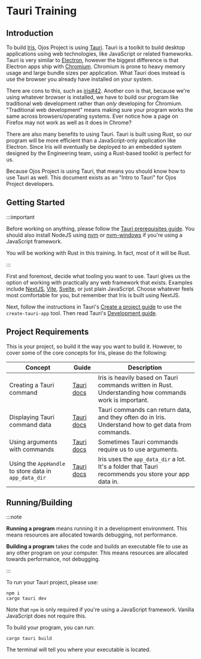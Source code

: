 # Tauri Training

## Introduction

To build [Iris](https://github.com/ojosproject/iris/), Ojos Project is using
[Tauri](https://tauri.app/). Tauri is a toolkit to build desktop applications
using web technologies, like JavaScript or related frameworks. Tauri is
very similar to [Electron](https://www.electronjs.org/), however the biggest
difference is that Electron apps ship with
[Chromium](https://www.chromium.org/Home/). Chromium is prone to heavy memory
usage and large bundle sizes per application. What Tauri does instead is use the
browser you already have installed on your system.

There are cons to this, such as
[iris#42](https://github.com/ojosproject/iris/issues/42). Another con is that,
because we're using whatever browser is installed, we have to build our program
like traditional web development rather than _only_ developing for Chromium.
"Traditional web development" means making sure your program works the same
across browsers/operating systems. Ever notice how a page on Firefox may not
work as well as it does in Chrome?

There are also many benefits to using Tauri. Tauri is built using Rust, so our
program will be more efficient than a JavaScript-only application like Electron.
Since Iris will eventually be deployed to an embedded system designed by the
Engineering team, using a Rust-based toolkit is perfect for us.

Because Ojos Project is using Tauri, that means you should know how to
use Tauri as well. This document exists as an "Intro to Tauri" for Ojos Project
developers.

## Getting Started

:::important

Before working on anything, please follow the
[Tauri prerequisites guide](https://tauri.app/start/prerequisites/). You should
also install NodeJS using [nvm](https://github.com/nvm-sh/nvm) or
[nvm-windows](https://github.com/coreybutler/nvm-windows) if you're using a
JavaScript framework.

You will be working with Rust in this training. In fact, most of it will be
Rust.

:::

First and foremost, decide what tooling you want to use. Tauri gives us the
option of working with practically any web framework that exists. Examples
include [NextJS](https://nextjs.org/), [Vite](https://vite.dev/),
[Svelte](https://svelte.dev/), or just plain JavaScript. Choose whatever
feels most comfortable for you, but remember that Iris is built using NextJS.

Next, follow the instructions in Tauri's
[Create a project guide](https://tauri.app/start/create-project/) to use the
`create-tauri-app` tool. Then read Tauri's
[Development guide](https://tauri.app/develop/).

## Project Requirements

This is your project, so build it the way you want to build it. However, to
cover some of the core concepts for Iris, please do the following:

| Concept                                               | Guide                                                                                    | Description                                                                                            |
| ----------------------------------------------------- | ---------------------------------------------------------------------------------------- | ------------------------------------------------------------------------------------------------------ |
| Creating a Tauri command                              | [Tauri docs](https://tauri.app/develop/calling-rust/#basic-example)                      | Iris is heavily based on Tauri commands written in Rust. Understanding how commands work is important. |
| Displaying Tauri command data                         | [Tauri docs](https://tauri.app/develop/calling-rust/#returning-data)                     | Tauri commands can return data, and they often do in Iris. Understand how to get data from commands.   |
| Using arguments with commands                         | [Tauri docs](https://tauri.app/develop/calling-rust/#passing-arguments)                  | Sometimes Tauri commands require us to use arguments.                                                  |
| Using the `AppHandle` to store data in `app_data_dir` | [Tauri docs](https://tauri.app/develop/calling-rust/#accessing-an-apphandle-in-commands) | Iris uses the `app_data_dir` a lot. It's a folder that Tauri recommends you store your app data in.    |

## Running/Building

:::note

**Running a program** means running it in a development environment. This means
resources are allocated towards debugging, not performance.

**Building a program** takes the code and builds an executable file to use as
any other program on your computer. This means resources are allocated towards
performance, not debugging.

:::

To run your Tauri project, please use:

```shell
npm i
cargo tauri dev
```

Note that `npm` is only required if you're using a JavaScript framework. Vanilla
JavaScript does not require this.

To build your program, you can run:

```shell
cargo tauri build
```

The terminal will tell you where your executable is located.
